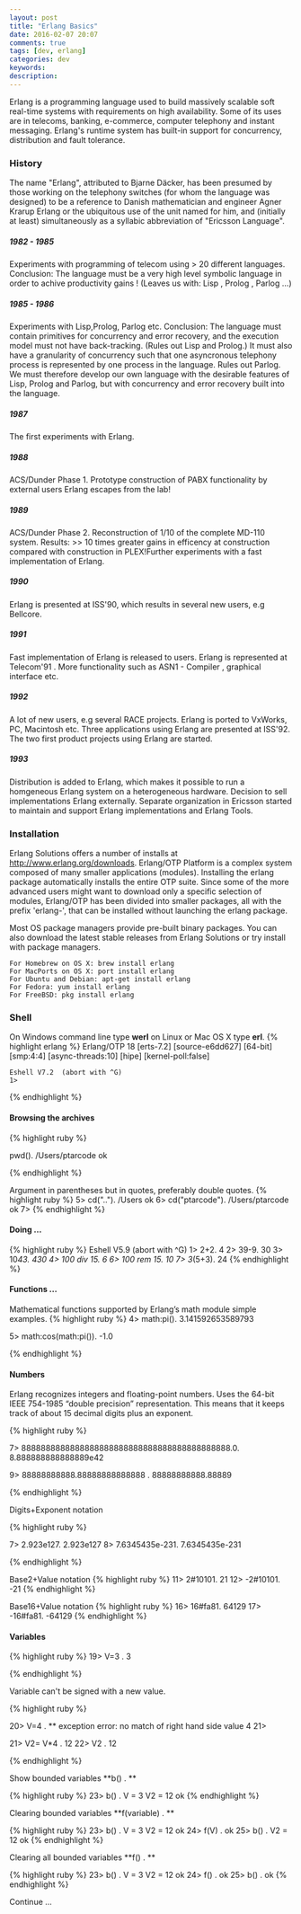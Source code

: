 ```yaml
---
layout: post
title: "Erlang Basics"
date: 2016-02-07 20:07
comments: true
tags: [dev, erlang]
categories: dev
keywords: 
description: 
---
```


<!--more-->

Erlang is a programming language used to build massively scalable soft real-time systems with requirements on high availability. Some of its uses are in telecoms, banking, e-commerce, computer telephony and instant messaging. Erlang's runtime system has built-in support for concurrency, distribution and fault tolerance.

### History

The name "Erlang", attributed to Bjarne Däcker, has been presumed by those working on the telephony switches (for whom the language was designed) to be a reference to Danish mathematician and engineer Agner Krarup Erlang or the ubiquitous use of the unit named for him, and (initially at least) simultaneously as a syllabic abbreviation of "Ericsson Language".

##### 1982 - 1985
Experiments with programming of telecom using > 20 different languages. Conclusion: The language must be a very high level symbolic language in order to achive productivity gains ! (Leaves us with: Lisp , Prolog , Parlog ...)
##### 1985 - 1986
Experiments with Lisp,Prolog, Parlog etc. Conclusion: The language must contain primitives for concurrency and error recovery, and the execution model must not have back-tracking. (Rules out Lisp and Prolog.) It must also have a granularity of concurrency such that one asyncronous telephony process is represented by one process in the language. Rules out Parlog. We must therefore develop our own language with the desirable features of Lisp, Prolog and Parlog, but with concurrency and error recovery built into the language.
##### 1987
The first experiments with Erlang.
##### 1988
ACS/Dunder Phase 1. Prototype construction of PABX functionality by external users Erlang escapes from the lab!
##### 1989
ACS/Dunder Phase 2. Reconstruction of 1/10 of the complete MD-110 system. Results: >> 10 times greater gains in efficency at construction compared with construction in PLEX!Further experiments with a fast implementation of Erlang.
##### 1990
Erlang is presented at ISS'90, which results in several new users, e.g Bellcore.
##### 1991
Fast implementation of Erlang is released to users. Erlang is represented at Telecom'91 . More functionality such as ASN1 - Compiler , graphical interface etc.
##### 1992
A lot of new users, e.g several RACE projects. Erlang is ported to VxWorks, PC, Macintosh etc. Three applications using Erlang are presented at ISS'92. The two first product projects using Erlang are started.
##### 1993
Distribution is added to Erlang, which makes it possible to run a homgeneous Erlang system on a heterogeneous hardware. Decision to sell implementations Erlang externally. Separate organization in Ericsson started to maintain and support Erlang implementations and Erlang Tools. 

### Installation

Erlang Solutions offers a number of installs at http://www.erlang.org/downloads.
Erlang/OTP Platform is a complex system composed of many smaller applications (modules). Installing the erlang package automatically installs the entire OTP suite. Since some of the more advanced users might want to download only a specific selection of modules, Erlang/OTP has been divided into smaller packages, all with the prefix 'erlang-', that can be installed without launching the erlang package.

Most OS package managers provide pre-built binary packages. You can also download the latest stable releases from Erlang Solutions or try install with package managers.

    For Homebrew on OS X: brew install erlang
    For MacPorts on OS X: port install erlang
    For Ubuntu and Debian: apt-get install erlang
    For Fedora: yum install erlang
    For FreeBSD: pkg install erlang

### Shell 

On Windows command line type **werl** on Linux or Mac OS X type **erl**.
{% highlight erlang %}
    Erlang/OTP 18 [erts-7.2] [source-e6dd627] [64-bit] [smp:4:4] [async-threads:10] [hipe] [kernel-poll:false]

    Eshell V7.2  (abort with ^G)
    1>
{% endhighlight %}


#### Browsing the archives

{% highlight ruby %}

pwd(). 
/Users/ptarcode 
ok

{% endhighlight %}

Argument in parentheses but in quotes, preferably double quotes.
{% highlight ruby %}
5> cd("..").
/Users
ok
6> cd("ptarcode"). /Users/ptarcode
ok
7>
{% endhighlight %}

#### Doing ...

{% highlight ruby %}
Eshell V5.9 (abort with ^G) 1> 2+2.
4
2> 39-9.
30
3> 10*43.
430
4> 100 div 15.
6
6> 100 rem 15.
10
7> 3*(5+3).
24
{% endhighlight %} 

#### Functions ...

Mathematical functions supported by Erlang’s math module simple examples.
{% highlight ruby %}
4> math:pi(). 
3.141592653589793

5> math:cos(math:pi()).
-1.0

{% endhighlight %} 

#### Numbers

Erlang recognizes integers and floating-point numbers. Uses the 64-bit IEEE 754-1985 “double precision” representation. This means that it keeps track of about 15 decimal digits plus an exponent.

{% highlight ruby %}

7> 8888888888888888888888888888888888888888888.0. 
8.888888888888889e42

9> 88888888888.88888888888888 .
88888888888.88889

{% endhighlight %}

Digits+Exponent notation

{% highlight ruby %}

7> 2.923e127. 2.923e127
8> 7.6345435e-231. 7.6345435e-231

{% endhighlight %} 

Base2+Value notation
{% highlight ruby %}
11> 2#10101. 
21
12> -2#10101. 
-21
{% endhighlight %}

Base16+Value notation
{% highlight ruby %}
16> 16#fa81.
64129
17> -16#fa81.
-64129
{% endhighlight %}


#### Variables

{% highlight ruby %}
19> V=3 .
3

{% endhighlight %}

Variable can't be signed with a new value.

{% highlight ruby %}

20> V=4 .
** exception error: no match of right hand side value 4
21> 

21> V2= V*4 .
12
22> V2 .
12

{% endhighlight %}

Show bounded variables **b() . **

{% highlight ruby %}
23> b() .
V = 3
V2 = 12
ok
{% endhighlight %}

Clearing bounded variables **f(variable) . **

{% highlight ruby %}
23> b() .
V = 3
V2 = 12
ok
24> f(V) .
ok
25> b() . 
V2 = 12
ok
{% endhighlight %}

Clearing all bounded variables **f() . **

{% highlight ruby %}
23> b() .
V = 3
V2 = 12
ok
24> f() .
ok
25> b() .
ok
{% endhighlight %}

Continue ...